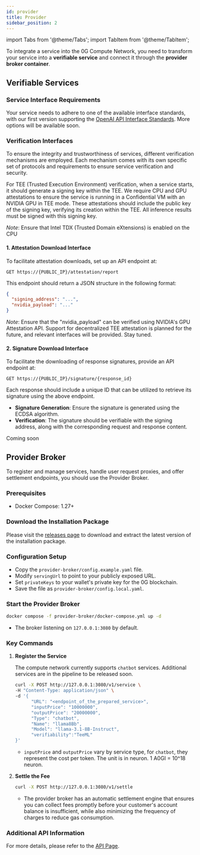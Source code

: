 ```yaml
---
id: provider
title: Provider
sidebar_position: 2
---
```


import Tabs from '@theme/Tabs';
import TabItem from '@theme/TabItem';

To integrate a service into the 0G Compute Network, you need to transform your service into a **verifiable service** and connect it through the **provider broker container**.

## Verifiable Services

### Service Interface Requirements

Your service needs to adhere to one of the available interface standards, with our first version supporting the [OpenAI API Interface Standards](https://platform.openai.com/docs/api-reference/chat). More options will be available soon.

### Verification Interfaces

To ensure the integrity and trustworthiness of services, different verification mechanisms are employed. Each mechanism comes with its own specific set of protocols and requirements to ensure service verification and security.

<Tabs>
<TabItem value="TEEML" label="TEEML" default>

For TEE (Trusted Execution Environment) verification, when a service starts, it should generate a signing key within the TEE. We require CPU and GPU attestations to ensure the service is running in a Confidential VM with an NVIDIA GPU in TEE mode. These attestations should include the public key of the signing key, verifying its creation within the TEE. All inference results must be signed with this signing key.

_Note_: Ensure that Intel TDX (Trusted Domain eXtensions) is enabled on the CPU

#### 1. Attestation Download Interface

To facilitate attestation downloads, set up an API endpoint at:

```
GET https://{PUBLIC_IP}/attestation/report
```

This endpoint should return a JSON structure in the following format:

```json
{
  "signing_address": "...",
  "nvidia_payload": "..."
}
```

_Note_: Ensure that the "nvidia_payload" can be verified using NVIDIA's GPU Attestation API. Support for decentralized TEE attestation is planned for the future, and relevant interfaces will be provided. Stay tuned.

#### 2. Signature Download Interface

To facilitate the downloading of response signatures, provide an API endpoint at:

```
GET https://{PUBLIC_IP}/signature/{response_id}
```

Each response should include a unique ID that can be utilized to retrieve its signature using the above endpoint.

- **Signature Generation**: Ensure the signature is generated using the ECDSA algorithm.
- **Verification**: The signature should be verifiable with the signing address, along with the corresponding request and response content.

</TabItem>

<TabItem value="OPML_ZKML_and_others" label="OPML, ZKML, and others">
Coming soon
</TabItem>

</Tabs>

## Provider Broker

To register and manage services, handle user request proxies, and offer settlement endpoints, you should use the Provider Broker.

### Prerequisites

- Docker Compose: 1.27+

### Download the Installation Package

Please visit the [releases page](https://github.com/0glabs/0g-serving-broker/releases) to download and extract the latest version of the installation package.

### Configuration Setup

- Copy the `provider-broker/config.example.yaml` file.
- Modify `servingUrl` to point to your publicly exposed URL.
- Set `privateKeys` to your wallet's private key for the 0G blockchain.
- Save the file as `provider-broker/config.local.yaml`.

### Start the Provider Broker

```bash
docker compose -f provider-broker/docker-compose.yml up -d
```

- The broker listening on `127.0.0.1:3080` by default.

### Key Commands

1. **Register the Service**

   The compute network currently supports `chatbot` services. Additional services are in the pipeline to be released soon.

   ```bash
   curl -X POST http://127.0.0.1:3080/v1/service \
   -H "Content-Type: application/json" \
   -d '{
         "URL": "<endpoint_of_the_prepared_service>",
         "inputPrice": "10000000",
         "outputPrice": "20000000",
         "Type": "chatbot",
         "Name": "llama8Bb",
         "Model": "llama-3.1-8B-Instruct",
         "verifiability":"TeeML"
   }'
   ```

   - `inputPrice` and `outputPrice` vary by service type, for `chatbot`, they represent the cost per token. The unit is in neuron. 1 A0GI = 10^18 neuron.

2. **Settle the Fee**

   ```bash
   curl -X POST http://127.0.0.1:3080/v1/settle
   ```

   - The provider broker has an automatic settlement engine that ensures you can collect fees promptly before your customer's account balance is insufficient, while also minimizing the frequency of charges to reduce gas consumption.

### Additional API Information

For more details, please refer to the <a href="/build-with-0g/compute-network/provider/api.html" target="_blank" rel="noopener noreferrer">API Page</a>.
